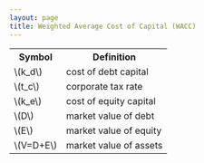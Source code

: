 ```yaml
---
layout: page
title: Weighted Average Cost of Capital (WACC)
---
```


<table>
<tr>
<th>Symbol</th>
<th>Definition</th>
</tr>
<tr>
<td>\(k_d\)</td>
<td>cost of debt capital</td>
</tr>
<tr>
<td>\(t_c\)</td>
<td>corporate tax rate</td>
</tr>
<tr>
<td>\(k_e\)</td>
<td>cost of equity capital</td>
</tr>
<tr>
<td>\(D\)</td>
<td>market value of debt</td>
</tr>
<tr>
<td>\(E\)</td>
<td>market value of equity</td>
</tr>
<tr>
<td>\(V=D+E\)</td>
<td>market value of assets</td>
</tr>
</table>
